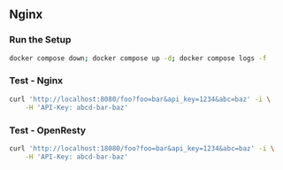 ## Nginx

### Run the Setup

```sh
docker compose down; docker compose up -d; docker compose logs -f
```

### Test - Nginx
```sh
curl 'http://localhost:8080/foo?foo=bar&api_key=1234&abc=baz' -i \
    -H 'API-Key: abcd-bar-baz'
```

### Test - OpenResty
```sh
curl 'http://localhost:18080/foo?foo=bar&api_key=1234&abc=baz' -i \
    -H 'API-Key: abcd-bar-baz'
```
